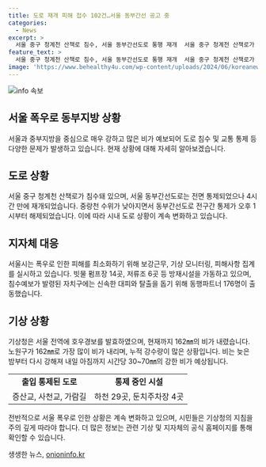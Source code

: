 ```yaml
---
title: 도로 재개 피해 접수 102건…서울 동부간선 공고 중
categories:
  - News
excerpt: >
  서울 중구 청계천 산책로 침수, 서울 동부간선도로 통행 재개  서울 중구 청계천 산책로가 중부지방 강한 비로 침수되었고, 서울 동부간선도로는 4시간만에 재개되었다. 시는 폭우로 중랑천 수위가 높아지며 통제 조치를 실시했으나 인명피해는 없었고, 피해 신고는 102건이 접수됐다. 기상청은 늦은 밤부터 다시 강한 비가 내리고 있으니 주의가 필요하다.
feature_text: >
  서울 중구 청계천 산책로 침수, 서울 동부간선도로 통행 재개  서울 중구 청계천 산책로가 중부지방 강한 비로 침수되었고, 서울 동부간선도로는 4시간만에 재개되었다. 시는 폭우로 중랑천 수위가 높아지며 통제 조치를 실시했으나 인명피해는 없었고, 피해 신고는 102건이 접수됐다. 기상청은 늦은 밤부터 다시 강한 비가 내리고 있으니 주의가 필요하다.
image: 'https://www.behealthy4u.com/wp-content/uploads/2024/06/koreanews.jpg'
---
```


<p><img src="https://www.behealthy4u.com/wp-content/uploads/2024/06/koreanews.jpg" alt="info 속보" /></p>

<h2 data-ke-size="size26">서울 폭우로 동부지방 상황</h2>

<p data-ke-size="size16">서울과 중부지방을 중심으로 매우 강하고 많은 비가 예보되어 도로 침수 및 교통 통제 등 다양한 문제가 발생하고 있습니다. 현재 상황에 대해 자세히 알아보겠습니다.</p>

<h2>도로 상황</h2>

<p data-ke-size="size16">서울 중구 청계천 산책로가 침수돼 있으며, 서울 동부간선도로는 전면 통제되었으나 4시간 만에 재개되었습니다. 중랑천 수위가 낮아지면서 동부간선도로 전구간 통제가 오후 1시부터 해제되었습니다. 이에 따라 시내 도로 상황이 계속 변화하고 있습니다.</p>

<h2>지자체 대응</h2>

<p data-ke-size="size16">서울시는 폭우로 인한 피해를 최소화하기 위해 보강근무, 기상 모니터링, 피해사항 집계를 실시하고 있습니다. 빗물 펌프장 14곳, 저류조 6곳 등 방재시설을 가동하고 있으며, 침수예보가 발령된 자치구에는 신속한 대피와 탈출을 돕기 위해 동행파트너 176명이 출동했습니다.</p>

<h2>기상 상황</h2>

<p data-ke-size="size16">기상청은 서울 전역에 호우경보를 발효하였으며, 현재까지 162㎜의 비가 내렸습니다. 노원구가 162㎜로 가장 많이 비가 내리며, 누적 강수량이 많은 상황입니다. 비는 늦은 밤부터 다시 강해져 내일 아침까지 시간당 30~70㎜의 강한 비가 예상됩니다.</p>

<table>
  <tr>
    <td style="text-align: center; height: 17px;"><b>출입 통제된 도로</b></td>
    <td style="text-align: center; height: 17px;"><b>통제 중인 시설</b></td>
  </tr>
  <tr>
    <td style="text-align: center; height: 17px;">증산교, 사천교, 가람길</td>
    <td style="text-align: center; height: 17px;">하천 29곳, 둔치주차장 4곳</td>
  </tr>
</table>

<p data-ke-size="size16">전반적으로 서울 폭우로 인한 상황은 계속 변화하고 있으며, 시민들은 기상청의 지침을 주의 깊게 따라야 합니다. 더 많은 정보는 관련 기상 및 지자체의 공식 홈페이지를 통해 확인할 수 있습니다.</p>
생생한 뉴스, <a href="https://onioninfo.kr" rel="dofollow">onioninfo.kr</a>



